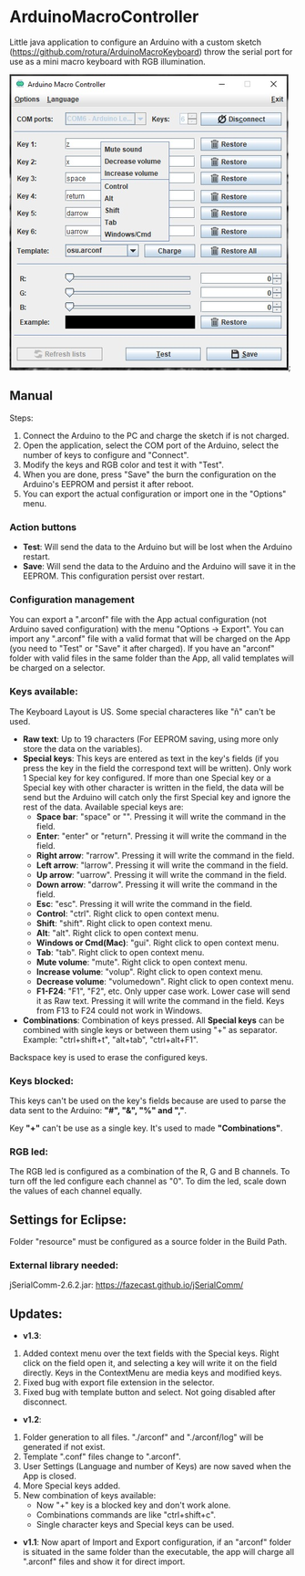# ArduinoMacroController

Little java application to configure an Arduino with a custom sketch (https://github.com/rotura/ArduinoMacroKeyboard) throw the serial port for use as a mini macro keyboard with RGB illumination.

![GUI of the app](https://github.com/rotura/ArduinoMacroController/blob/main/gitImages/app_interface.jpeg);

## Manual
Steps:
1. Connect the Arduino to the PC and charge the sketch if is not charged.
1. Open the application, select the COM port of the Arduino, select the number of keys to configure and "Connect".
1. Modify the keys and RGB color and test it with "Test".
1. When you are done, press "Save" the burn the configuration on the Arduino's EEPROM and persist it after reboot.
1. You can export the actual configuration or import one in the "Options" menu.

### Action buttons
- **Test**: Will send the data to the Arduino but will be lost when the Arduino restart.
- **Save**: Will send the data to the Arduino and the Arduino will save it in the EEPROM. This configuration persist over restart.

### Configuration management
You can export a ".arconf" file with the App actual configuration (not Arduino saved configuration) with the menu "Options -> Export".
You can import any ".arconf" file with a valid format that will be charged on the App (you need to "Test" or "Save" it after charged).
If you have an "arconf" folder with valid files in the same folder than the App, all valid templates will be charged on a selector.

### Keys available:
The Keyboard Layout is US. Some special characteres like "ñ" can't be used.
- **Raw text**: Up to 19 characters (For EEPROM saving, using more only store the data on the variables).
- **Special keys**: This keys are entered as text in the key's fields (if you press the key in the field the correspond text will be written). Only work 1 Special key for key configured. If more than one Special key or a Special key with other character is written in the field, the data will be send but the Arduino will catch only the first Special key and ignore the rest of the data. Available special keys are:
  - **Space bar**: "space" or "". Pressing it will write the command in the field.
  - **Enter**: "enter" or "return". Pressing it will write the command in the field.
  - **Right arrow**: "rarrow". Pressing it will write the command in the field.
  - **Left arrow**: "larrow". Pressing it will write the command in the field.
  - **Up arrow**: "uarrow". Pressing it will write the command in the field.
  - **Down arrow**: "darrow". Pressing it will write the command in the field.
  - **Esc**: "esc". Pressing it will write the command in the field.
  - **Control**: "ctrl". Right click to open context menu.
  - **Shift**: "shift". Right click to open context menu.
  - **Alt**: "alt". Right click to open context menu.
  - **Windows or Cmd(Mac)**: "gui". Right click to open context menu.
  - **Tab**: "tab". Right click to open context menu.
  - **Mute volume**: "mute". Right click to open context menu.
  - **Increase volume**: "volup". Right click to open context menu.
  - **Decrease volume**: "volumedown".  Right click to open context menu.
  - **F1-F24**: "F1", "F2", etc. Only upper case work. Lower case will send it as Raw text. Pressing it will write the command in the field. Keys from F13 to F24 could not work in Windows.
- **Combinations**: Combination of keys pressed. All **Special keys** can be combined with single keys or between them using "+" as separator. Example: "ctrl+shift+t", "alt+tab", "ctrl+alt+F1".

Backspace key is used to erase the configured keys.  
  
### Keys blocked:
This keys can't be used on the key's fields because are used to parse the data sent to the Arduino: **"#", "&", "%" and ","**.

Key **"+"** can't be use as a single key. It's used to made **"Combinations"**.

### RGB led:
The RGB led is configured as a combination of the R, G and B channels.
To turn off the led configure each channel as "0".
To dim the led, scale down the values of each channel equally.


## Settings for Eclipse:

Folder "resource" must be configured as a source folder in the Build Path.

### External library needed: 

jSerialComm-2.6.2.jar: https://fazecast.github.io/jSerialComm/

## Updates:
- **v1.3**: 
1. Added context menu over the text fields with the Special keys. Right click on the field open it, and selecting a key will write it on the field directly. Keys in the ContextMenu are media keys and modified keys.
1. Fixed bug with export file extension in the selector.
1. Fixed bug with template button and select. Not going disabled after disconnect.

- **v1.2**: 
1. Folder generation to all files. "./arconf" and "./arconf/log" will be generated if not exist.
1. Template ".conf" files change to ".arconf".
1. User Settings (Language and number of Keys) are now saved when the App is closed.
1. More Special keys added.
1. New combination of keys available:
	- Now "+" key is a blocked key and don't work alone.
	- Combinations commands are like "ctrl+shift+c".
	- Single character keys and Special keys can be used.
	
- **v1.1**: Now apart of Import and Export configuration, if an "arconf" folder is situated in the same folder than the executable, the app will charge all ".arconf" files and show it for direct import.

